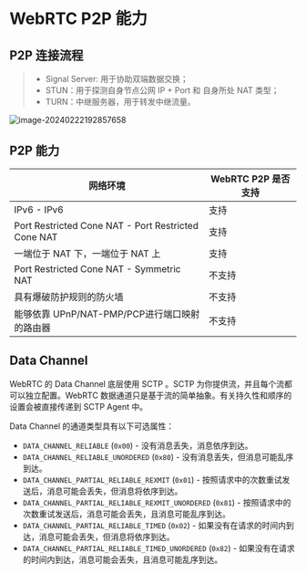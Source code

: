 # WebRTC P2P 能力

## P2P 连接流程

> - Signal Server: 用于协助双端数据交换；
> - STUN：用于探测自身节点公网 IP + Port 和 自身所处 NAT 类型；
> - TURN：中继服务器，用于转发中继流量。

![image-20240222192857658](http://blog-img-figure.oss-cn-chengdu.aliyuncs.com/img/2024/02/22/20240222-192900.png)

## P2P 能力

| 网络环境                                            | WebRTC P2P 是否支持 |
| --------------------------------------------------- | ------------------- |
| IPv6 - IPv6                                         | 支持                |
| Port Restricted Cone NAT - Port Restricted Cone NAT | 支持                |
| 一端位于 NAT 下，一端位于 NAT 上                    | 支持                |
| Port Restricted Cone NAT - Symmetric NAT            | 不支持              |
| 具有爆破防护规则的防火墙                            | 不支持              |
| 能够依靠 UPnP/NAT-PMP/PCP进行端口映射的路由器       | 不支持              |

## Data Channel

WebRTC 的 Data Channel 底层使用 SCTP 。SCTP 为你提供流，并且每个流都可以独立配置。WebRTC 数据通道只是基于流的简单抽象。有关持久性和顺序的设置会被直接传递到 SCTP Agent 中。

Data Channel 的通道类型具有以下可选属性：

- `DATA_CHANNEL_RELIABLE` (`0x00`) - 没有消息丢失，消息依序到达。
- `DATA_CHANNEL_RELIABLE_UNORDERED` (`0x80`) - 没有消息丢失，但消息可能乱序到达。
- `DATA_CHANNEL_PARTIAL_RELIABLE_REXMIT` (`0x01`) - 按照请求中的次数重试发送后，消息可能会丢失，但消息将依序到达。
- `DATA_CHANNEL_PARTIAL_RELIABLE_REXMIT_UNORDERED` (`0x81`) - 按照请求中的次数重试发送后，消息可能会丢失，且消息可能乱序到达。
- `DATA_CHANNEL_PARTIAL_RELIABLE_TIMED` (`0x02`) - 如果没有在请求的时间内到达，消息可能会丢失，但消息将依序到达。
- `DATA_CHANNEL_PARTIAL_RELIABLE_TIMED_UNORDERED` (`0x82`) - 如果没有在请求的时间内到达，消息可能会丢失，且消息可能乱序到达。

